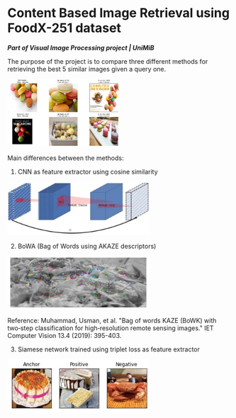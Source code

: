 # Content Based Image Retrieval using FoodX-251 dataset

***Part of Visual Image Processing project | UniMiB***

The purpose of the project is to compare three different methods for retrieving the best 5 similar images given a query one.

<img src="Images/query_example.jpg" width=50% height=50%>

Main differences between the methods:

1. CNN as feature extractor using cosine similarity

<img src="Images/cnn_architecture.jpg" width=320 height=120>

2. BoWA (Bag of Words using AKAZE descriptors)

<img src="Images/akaze_example.jpg" width=320 height=120>

Reference: Muhammad, Usman, et al. "Bag of words KAZE (BoWK) with two‐step classification for high‐resolution remote sensing images." IET Computer Vision 13.4 (2019): 395-403.

3. Siamese network trained using triplet loss as feature extractor

<img src="Images/triplet_example.jpg" width=320 height=120>

